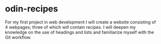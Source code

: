 # odin-recipes
For my first project in web development I will create a website consisting of 4 webpages; three of which will contain recipes. I will deepen my knowledge on the use of headings and lists and familiarize myself with the Git workflow. 
